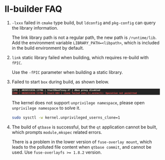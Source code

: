 # ll-builder FAQ

1. `-lxxx` failed in `cmake` type build, but `ldconfig` and `pkg-config` can query the library information.

   The link library path is not a regular path, the new path is `/runtime/lib`. Add the environment variable `LIBRARY_PATH=<libpath>`, which is included in the build environment by default.

2. `link` static library failed when building, which requires re-build with `fPIC`.

   Use the `-fPIC` parameter when building a static library.

3. Failed to start `box` during build, as shown below.

   ![ll-box start failed](images/ll-box-start-failed.png)

   The kernel does not support `unprivilege namespace`, please open `unprivilege namespace` to solve it.

   ```bash
   sudo sysctl -w kernel.unprivileged_userns_clone=1
   ```

4. The build of `qtbase` is successful, but the `qt` application cannot be built, which prompts `module,mkspec` related errors.

   There is a problem in the lower version of `fuse-overlay mount`, which leads to the polluted file content when `qtbase commit`, and cannot be used. Use `fuse-overlayfs >= 1.8.2` version.
